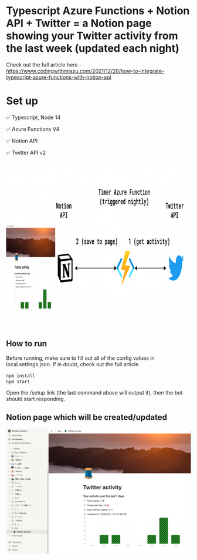 # Typescript Azure Functions + Notion API + Twitter = a Notion page showing your Twitter activity from the last week (updated each night)

Check out the full article here - https://www.codingwithmiszu.com/2021/12/28/how-to-integrate-typescript-azure-functions-with-notion-api

# Set up

✅ Typescript, Node 14

✅ Azure Functions V4

✅ Notion API

✅ Twitter API v2

<img src="https://github.com/miszu/NotionAzureFunctionsTwitterSync/blob/main/diagram.png?raw=true" width="933" height="451"/>

## How to run

Before running, make sure to fill out all of the config values in local.settings.json. If in doubt, check out the full article.

```
npm install
npm start
```

Open the /setup link (the last command above will output it), then the bot should start responding.

## Notion page which will be created/updated
![Image](https://github.com/miszu/NotionAzureFunctionsTwitterSync/blob/main/notionpage.png?raw=true)
